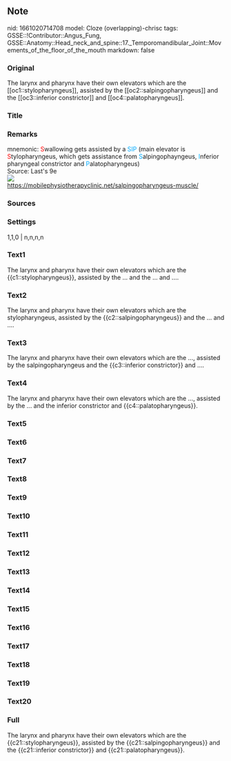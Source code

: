 ## Note
nid: 1661020714708
model: Cloze (overlapping)-chrisc
tags: GSSE::!Contributor::Angus_Fung, GSSE::Anatomy::Head_neck_and_spine::17._Temporomandibular_Joint::Movements_of_the_floor_of_the_mouth
markdown: false

### Original
The larynx and pharynx have their own elevators which are the [[oc1::stylopharyngeus]], assisted by the [[oc2::salpingopharyngeus]] and the [[oc3::inferior constrictor]] and [[oc4::palatopharyngeus]].

### Title


### Remarks
<div>
  mnemonic: <font color="#FF0000">S</font>wallowing gets assisted
  by a <font color="#00AAFF">SIP</font> (main elevator is
  <font color="#FF0000">S</font>tylopharyngeus, which gets
  assistance from <font color="#00AAFF">S</font>alpingophayngeus,
  <font color="#00AAFF">I</font>nferior pharyngeal constrictor and
  <font color="#00AAFF">P</font>alatopharyngeus)
</div>
<div>
  Source: Last's 9e
</div>
<div><img src="salpingophyrangeus-muscle.jpg"></div>
<div>
  <a href= 
  "https://mobilephysiotherapyclinic.net/salpingopharyngeus-muscle/">
  https://mobilephysiotherapyclinic.net/salpingopharyngeus-muscle/</a>
</div>

### Sources


### Settings
1,1,0 | n,n,n,n

### Text1
The larynx and pharynx have their own elevators which are the {{c1::stylopharyngeus}}, assisted by the ... and the ... and ....

### Text2
The larynx and pharynx have their own elevators which are the stylopharyngeus, assisted by the {{c2::salpingopharyngeus}} and the ... and ....

### Text3
The larynx and pharynx have their own elevators which are the ..., assisted by the salpingopharyngeus and the {{c3::inferior constrictor}} and ....

### Text4
The larynx and pharynx have their own elevators which are the ..., assisted by the ... and the inferior constrictor and {{c4::palatopharyngeus}}.

### Text5


### Text6


### Text7


### Text8


### Text9


### Text10


### Text11


### Text12


### Text13


### Text14


### Text15


### Text16


### Text17


### Text18


### Text19


### Text20


### Full
The larynx and pharynx have their own elevators which are the {{c21::stylopharyngeus}}, assisted by the {{c21::salpingopharyngeus}} and the {{c21::inferior constrictor}} and {{c21::palatopharyngeus}}.
